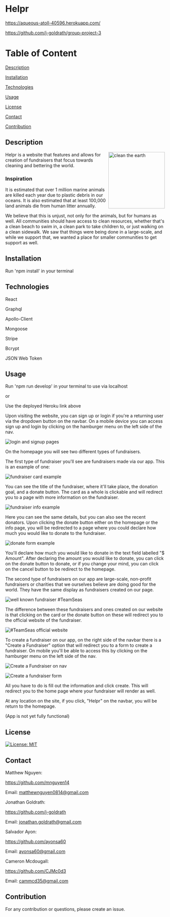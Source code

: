 # Helpr

https://aqueous-atoll-40596.herokuapp.com/

https://github.com/j-goldrath/group-project-3

# Table of Content
[Description](#Description)

[Installation](#Installation)

[Technologies](#Technologies)

[Usage](#Usage)

[License](#License)

[Contact](#Contact)

[Contribution](#Contribution)

## Description
<img src="./assets/images/cleanEarth.jpg" align="right" alt="clean the earth" height="178">

Helpr is a website that features and allows for creation of fundraisers that focus towards cleaning and bettering the world.

### Inspiration

It is estimated that over 1 million marine animals are killed each year due to plastic debris in our oceans. It is also estimated that at least 100,000 land animals die from human litter annually.

We believe that this is unjust, not only for the animals, but for humans as well. All communities should have access to clean resources, whether that's a clean beach to swim in, a clean park to take children to, or just walking on a clean sidewalk. We saw that things were being done in a large-scale, and while we support that, we wanted a place for smaller communities to get support as well. 

## Installation
Run 'npm install' in your terminal

## Technologies

React

Graphql

Apollo-Client

Mongoose

Stripe

Bcrypt

JSON Web Token

## Usage
Run 'npm run develop' in your terminal to use via localhost

or

Use the deployed Heroku link above

Upon visiting the website, you can sign up or login if you're a returning user via the dropdown button on the navbar. On a mobile device you can access sign up and login by clicking on the hamburger menu on the left side of the nav.

![login and signup pages](./assets/images/loginSignup.gif)

On the homepage you will see two different types of fundraisers. 

The first type of fundraiser you'll see are fundraisers made via our app. This is an example of one:

![fundraiser card example](./assets/images/readme1.jpg)

You can see the title of the fundraiser, where it'll take place, the donation goal, and a donate button. The card as a whole is clickable and will redirect you to a page with more information on the fundraiser.

![fundraiser info example](./assets/images/readme2.jpg)

Here you can see the same details, but you can also see the recent donators. Upon clicking the donate button either on the homepage or the info page, you will be redirected to a page where you could declare how much you would like to donate to the fundraiser. 

![donate form example](./assets/images/readme3.png)

You'll declare how much you would like to donate in the text field labelled "$ Amount". After declaring the amount you would like to donate, you can click on the donate button to donate, or if you change your mind, you can click on the cancel button to be redirect to the homepage.

The second type of fundraisers on our app are large-scale, non-profit fundraisers or charities that we ourselves believe are doing good for the world. They have the same display as fundraisers created on our page. 

![well known fundraiser #TeamSeas](./assets/images/readme4.png)

The difference between these fundraisers and ones created on our website is that clicking on the card or the donate button on these will redirect you to the official website of the fundraiser. 

![#TeamSeas official website](./assets/images/readme5.png)

To create a fundraiser on our app, on the right side of the navbar there is a "Create a Fundraiser" option that will redirect you to a form to create a fundraiser. On mobile you'll be able to access this by clicking on the hamburger menu on the left side of the nav.

![Create a Fundraiser on nav](./assets/images/readme6.png)

![Create a fundraiser form](./assets/images/readme7.png)

All you have to do is fill out the information and click create. This will redirect you to the home page where your fundraiser will render as well. 

At any location on the site, if you click, "Helpr" on the navbar, you will be return to the homepage.

(App is not yet fully functional)

## License
[![License: MIT](https://img.shields.io/badge/License-MIT-yellow.svg)](https://opensource.org/licenses/MIT)

## Contact
Matthew Nguyen:

https://github.com/mnguyen14

Email: matthewnguyen0814@gmail.com

Jonathan Goldrath:

https://github.com/j-goldrath

Email: jonathan.goldrath@gmail.com

Salvador Ayon:

https://github.com/ayonsa60

Email: ayonsa60@gmail.com


Cameron Mcdougall:

https://github.com/CJMc0d3

Email: cammcd35@gmail.com

## Contribution

For any contribution or questions, please create an issue.